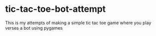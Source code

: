 # tic-tac-toe-bot-attempt
This is my attempts of making a simple tic tac toe game where you play verses a bot using pygames
